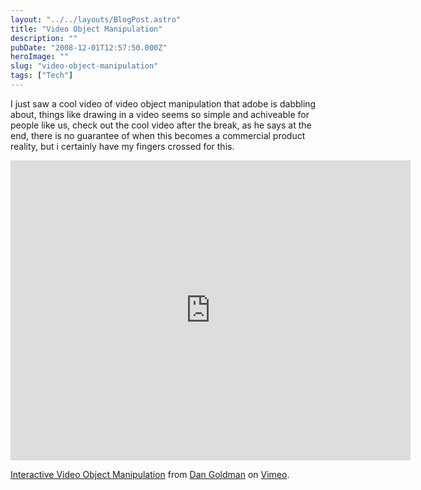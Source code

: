 ```yaml
---
layout: "../../layouts/BlogPost.astro"
title: "Video Object Manipulation"
description: ""
pubDate: "2008-12-01T12:57:50.000Z"
heroImage: ""
slug: "video-object-manipulation"
tags: ["Tech"]
---
```


I just saw a cool video of video object manipulation that adobe is dabbling about, things like drawing in a video seems so simple and achiveable for people like us, check out the cool video after the break, as he says at the end, there is no guarantee of when this becomes a commercial product reality, but i certainly have my fingers crossed for this.

<iframe src="https://player.vimeo.com/video/2345579?h=7ab3fafc70" width="640" height="480" frameborder="0" allow="autoplay; fullscreen; picture-in-picture" allowfullscreen></iframe>
<p><a href="https://vimeo.com/2345579">Interactive Video Object Manipulation</a> from <a href="https://vimeo.com/danbgoldman">Dan Goldman</a> on <a href="https://vimeo.com">Vimeo</a>.</p>